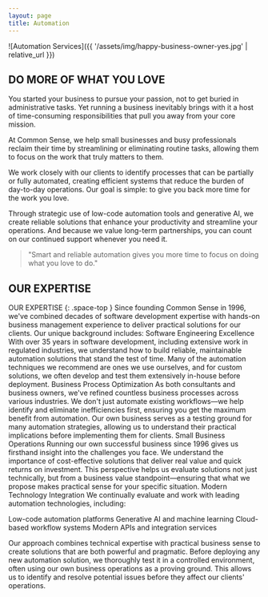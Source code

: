 ```yaml
---
layout: page
title: Automation
---
```


![Automation Services]({{ '/assets/img/happy-business-owner-yes.jpg' | relative_url }})

## DO MORE OF WHAT YOU LOVE

You started your business to pursue your passion, not to get buried in
administrative tasks. Yet running a business inevitably brings with it
a host of time-consuming responsibilities that pull you away from your
core mission.

At Common Sense, we help small businesses and busy professionals
reclaim their time by streamlining or eliminating routine tasks,
allowing them to focus on the work that truly matters to them.

We work closely with our clients to identify processes that can be
partially or fully automated, creating efficient systems that reduce
the burden of day-to-day operations. Our goal is simple: to give you
back more time for the work you love.

Through strategic use of low-code automation tools and generative AI,
we create reliable solutions that enhance your productivity and
streamline your operations. And because we value long-term
partnerships, you can count on our continued support whenever you need
it.

> "Smart and reliable automation gives you more time to focus on doing what you love to do."

## OUR EXPERTISE

OUR EXPERTISE
{: .space-top }
Since founding Common Sense in 1996, we've combined decades of software development expertise with hands-on business management experience to deliver practical solutions for our clients. Our unique background includes:
Software Engineering Excellence
With over 35 years in software development, including extensive work in regulated industries, we understand how to build reliable, maintainable automation solutions that stand the test of time. Many of the automation techniques we recommend are ones we use ourselves, and for custom solutions, we often develop and test them extensively in-house before deployment.
Business Process Optimization
As both consultants and business owners, we've refined countless business processes across various industries. We don't just automate existing workflows—we help identify and eliminate inefficiencies first, ensuring you get the maximum benefit from automation. Our own business serves as a testing ground for many automation strategies, allowing us to understand their practical implications before implementing them for clients.
Small Business Operations
Running our own successful business since 1996 gives us firsthand insight into the challenges you face. We understand the importance of cost-effective solutions that deliver real value and quick returns on investment. This perspective helps us evaluate solutions not just technically, but from a business value standpoint—ensuring that what we propose makes practical sense for your specific situation.
Modern Technology Integration
We continually evaluate and work with leading automation technologies, including:

Low-code automation platforms
Generative AI and machine learning
Cloud-based workflow systems
Modern APIs and integration services

Our approach combines technical expertise with practical business sense to create solutions that are both powerful and pragmatic. Before deploying any new automation solution, we thoroughly test it in a controlled environment, often using our own business operations as a proving ground. This allows us to identify and resolve potential issues before they affect our clients' operations.


